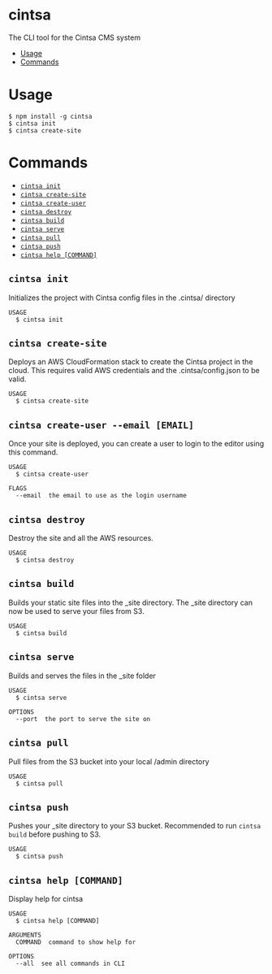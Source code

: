cintsa
======

The CLI tool for the Cintsa CMS system

<!-- toc -->
* [Usage](#usage)
* [Commands](#commands)
<!-- tocstop -->
# Usage
<!-- usage -->
```sh-session
$ npm install -g cintsa
$ cintsa init
$ cintsa create-site
```
<!-- usagestop -->
# Commands
<!-- commands -->
* [`cintsa init`](#cintsa-init)
* [`cintsa create-site`](#cintsa-create-site)
* [`cintsa create-user`](#cintsa-create-user)
* [`cintsa destroy`](#cintsa-destroy)
* [`cintsa build`](#cintsa-build)
* [`cintsa serve`](#cintsa-serve)
* [`cintsa pull`](#cintsa-pull)
* [`cintsa push`](#cintsa-push)
* [`cintsa help [COMMAND]`](#cintsa-help-command)

## `cintsa init`

Initializes the project with Cintsa config files in the .cintsa/ directory
```
USAGE
  $ cintsa init
```

## `cintsa create-site`

Deploys an AWS CloudFormation stack to create the Cintsa project in the cloud. This requires valid AWS credentials and the .cintsa/config.json to be valid.
```
USAGE
  $ cintsa create-site
```

## `cintsa create-user --email [EMAIL]`

Once your site is deployed, you can create a user to login to the editor using this command.

```
USAGE
  $ cintsa create-user

FLAGS
  --email  the email to use as the login username
```

## `cintsa destroy`

Destroy the site and all the AWS resources.
```
USAGE
  $ cintsa destroy
```
<!-- commandsstop -->

## `cintsa build`

Builds your static site files into the _site directory. The _site directory can now be used to serve your files from S3.

```
USAGE
  $ cintsa build
```
<!-- commandsstop -->

## `cintsa serve`

Builds and serves the files in the _site folder

```
USAGE
  $ cintsa serve

OPTIONS
  --port  the port to serve the site on
```
<!-- commandsstop -->

## `cintsa pull`

Pull files from the S3 bucket into your local /admin directory

```
USAGE
  $ cintsa pull
```
<!-- commandsstop -->

## `cintsa push`

Pushes your _site directory to your S3 bucket. Recommended to run `cintsa build` before pushing to S3.
```
USAGE
  $ cintsa push
```

<!-- commandsstop -->

## `cintsa help [COMMAND]`

Display help for cintsa

```
USAGE
  $ cintsa help [COMMAND]

ARGUMENTS
  COMMAND  command to show help for

OPTIONS
  --all  see all commands in CLI
```
